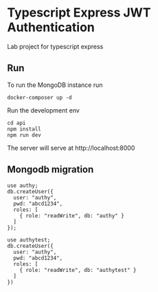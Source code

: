 # Typescript Express JWT Authentication

Lab project for typescript express

## Run
To run the MongoDB instance run
```
docker-composer up -d
```

Run the development env
```
cd api
npm install
npm run dev
```

The server will serve at http://localhost:8000

## Mongodb migration
```
use authy;
db.createUser({
  user: "authy",
  pwd: "abcd1234",
  roles: [
    { role: "readWrite", db: "authy" }
  ]
});

use authytest;
db.createUser({
  user: "authy",
  pwd: "abcd1234",
  roles: [
    { role: "readWrite", db: "authytest" }
  ]
})
```